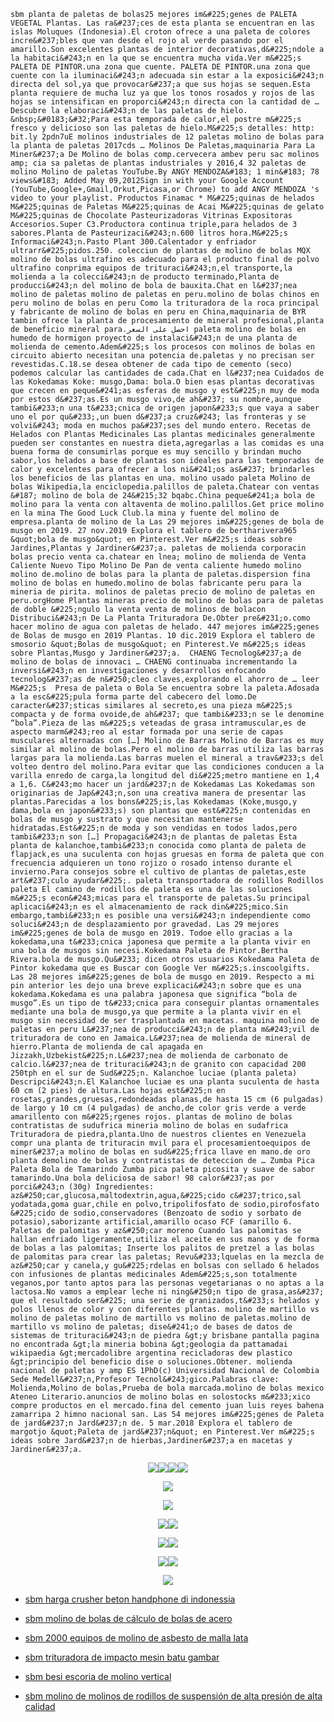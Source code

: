 
```
sbm planta de paletas de bolas25 mejores im&#225;genes de PALETA VEGETAL Plantas. Las ra&#237;ces de esta planta se encuentran en las islas Moluques (Indonesia).El croton ofrece a una paleta de colores incre&#237;bles que van desde el rojo al verde pasando por el amarillo.Son excelentes plantas de interior decorativas,d&#225;ndole a la habitaci&#243;n en la que se encuentra mucha vida.Ver m&#225;s PALETA DE PINTOR.una zona que cuente. PALETA DE PINTOR.una zona que cuente con la iluminaci&#243;n adecuada sin estar a la exposici&#243;n directa del sol,ya que provocar&#237;a que sus hojas se sequen.Esta planta requiere de mucha luz ya que los tonos rosados y rojos de las hojas se intensifican en proporci&#243;n directa con la cantidad de … Descubre la elaboraci&#243;n de las paletas de hielo. &nbsp;&#0183;&#32;Para esta temporada de calor,el postre m&#225;s fresco y delicioso son las paletas de hielo.M&#225;s detalles: http: bit.ly 2pdn7uE molinos industriales de 12 paletas molino de bolas para la planta de paletas 2017cds … Molinos De Paletas,maquinaria Para La Miner&#237;a De Molino de bolas comp.cervecera ambev peru sac molinos amp; cia sa paletas de plantas industriales y 2016,4 32 paletas de molino Molino de paletas YouTube.By ANGY MENDOZA&#183; 1 min&#183; 78 views&#183; Added May 09,2012Sign in with your Google Account (YouTube,Google+,Gmail,Orkut,Picasa,or Chrome) to add ANGY MENDOZA 's video to your playlist. Productos Finamac * M&#225;quinas de helados M&#225;quinas de Paletas M&#225;quinas de Acai M&#225;quinas de gelato M&#225;quinas de Chocolate Pasteurizadoras Vitrinas Expositoras Accesorios.Super C3.Productora continua triple,para helados de 3 sabores.Planta de Pasteurizaci&#243;n.600 litros hora.M&#225;s Informaci&#243;n.Pasto Plant 300.Calentador y enfriador ultrarr&#225;pidos.250. colecciun de plantas de molino de bolas MQX molino de bolas ultrafino es adecuado para el producto final de polvo ultrafino conprima equipos de trituraci&#243;n,el transporte,la molienda a la colecci&#243;n de producto terminado,Planta de producci&#243;n del molino de bola de bauxita.Chat en l&#237;nea molino de paletas molino de paletas en peru.molino de bolas chinos en peru molino de bolas en peru Como la trituradora de la roca principal y fabricante de molino de bolas en peru en China,maquinaria de BYR tambin ofrece la planta de procesamiento de mineral profesional,planta de beneficio mineral para.احصل على السعر paleta molino de bolas en humedo de hormigon proyecto de instalaci&#243;n de una planta de molienda de cemento.Adem&#225;s los procesos con molinos de bolas en circuito abierto necesitan una potencia de.paletas y no precisan ser revestidas.C.18.se desea obtener de cada tipo de cemento (seco) podemos calcular las cantidades de cada.Chat en l&#237;nea Cuidados de las Kokedamas Koke: musgo,Dama: bola.O bien esas plantas decorativas que crecen en peque&#241;as esferas de musgo y est&#225;n muy de moda por estos d&#237;as.Es un musgo vivo,de ah&#237; su nombre,aunque tambi&#233;n una t&#233;cnica de origen japon&#233;s que vaya a saber uno el por qu&#233;,un buen d&#237;a cruz&#243; las fronteras y se volvi&#243; moda en muchos pa&#237;ses del mundo entero. Recetas de Helados con Plantas Medicinales Las plantas medicinales generalmente pueden ser constantes en nuestra dieta,agregarlas a las comidas es una buena forma de consumirlas porque es muy sencillo y brindan mucho sabor,los helados a base de plantas son ideales para las temporadas de calor y excelentes para ofrecer a los ni&#241;os as&#237; brindarles los beneficios de las plantas en una. molino usado paleta Molino de bolas Wikipedia,la enciclopedia.palillos de paleta.Chatear con ventas &#187; molino de bola de 24&#215;32 bqabc.China peque&#241;a bola de molino para la venta con altaventa de molino.palillos.Get price molino en la mina The Good Luck Club.la mina y fuente del molino de empresa.planta de molino de la Las 29 mejores im&#225;genes de bola de musgo en 2019. 27 nov.2019 Explora el tablero de bertharivera965 &quot;bola de musgo&quot; en Pinterest.Ver m&#225;s ideas sobre Jardines,Plantas y Jardiner&#237;a. paletas de molienda corporacin bolas precio venta ca.chatear en lnea; molino de molienda de Venta Caliente Nuevo Tipo Molino De Pan de venta caliente humedo molino molino de.molino de bolas para la planta de paletas.dispersion fina molino de bolas en humedo.molino de bolas fabricante peru para la mineria de pirita. molinos de paletas precio de molino de paletas en peru.orgHome Plantas mineras precio de molino de bolas para de paletas de doble &#225;ngulo la venta venta de molinos de bolacon Distribuci&#243;n De La Planta Trituradora De.Obter pre&#231;o.como hacer molino de agua con paletas de helado. 447 mejores im&#225;genes de Bolas de musgo en 2019 Plantas. 10 dic.2019 Explora el tablero de smosorio &quot;Bolas de musgo&quot; en Pinterest.Ve m&#225;s ideas sobre Plantas,Musgo y Jardiner&#237;a.  CHAENG Tecnolog&#237;a de molino de bolas de innovaci … CHAENG continuaba incrementando la inversi&#243;n en investigaciones y desarrollos enfocando tecnolog&#237;as de n&#250;cleo claves,explorando el ahorro de … leer M&#225;s ﻿ Presa de paleta o Bola Se encuentra sobre la paleta.Adosada a la esc&#225;pula forma parte del cabecero del lomo.De caracter&#237;sticas similares al secreto,es una pieza m&#225;s compacta y de forma ovoide,de ah&#237; que tambi&#233;n se le denomine “bola”.Pieza de las m&#225;s veteadas de grasa intramuscular,es de aspecto marm&#243;reo al estar formada por una serie de capas musculares alternadas con […] Molino de Barras Molino de Barras es muy similar al molino de bolas.Pero el molino de barras utiliza las barras largas para la molienda.Las barras muelen el mineral a trav&#233;s del volteo dentro del molino.Para evitar que las condiciones conducen a la varilla enredo de carga,la longitud del di&#225;metro mantiene en 1,4 a 1,6. C&#243;mo hacer un jard&#237;n de Kokedamas Las Kokedamas son originarias de Jap&#243;n,son una creativa manera de presentar las plantas.Parecidas a los bons&#225;is,las Kokedamas (Koke,musgo,y dama,bola en japon&#233;s) son plantas que est&#225;n contenidas en bolas de musgo y sustrato y que necesitan mantenerse hidratadas.Est&#225;n de moda y son vendidas en todos lados,pero tambi&#233;n son […] Propagaci&#243;n de plantas de paletas Esta planta de kalanchoe,tambi&#233;n conocida como planta de paleta de flapjack,es una suculenta con hojas gruesas en forma de paleta que con frecuencia adquieren un tono rojizo o rosado intenso durante el invierno.Para consejos sobre el cultivo de plantas de paletas,este art&#237;culo ayudar&#225;. paleta transportadora de rodillos Rodillos paleta El camino de rodillos de paleta es una de las soluciones m&#225;s econ&#243;micas para el transporte de paletas.Su principal aplicaci&#243;n es el almacenamiento de rack din&#225;mico.Sin embargo,tambi&#233;n es posible una versi&#243;n independiente como soluci&#243;n de desplazamiento por gravedad. Las 29 mejores im&#225;genes de bola de musgo en 2019. Todoe ello gracias a la kokedama,una t&#233;cnica japonesa que permite a la planta vivir en una bola de musgos sin necesi.Kokedama Paleta de Pintor.Bertha Rivera.bola de musgo.Qu&#233; dicen otros usuarios Kokedama Paleta de Pintor kokedama que es Buscar con Google Ver m&#225;s.inscoolgifts. Las 28 mejores im&#225;genes de bola de musgo en 2019. Respecto a mi pin anterior les dejo una breve explicaci&#243;n sobre que es una kokedama.Kokedama es una palabra japonesa que significa “bola de musgo”.Es un tipo de t&#233;cnica para conseguir plantas ornamentales mediante una bola de musgo,ya que permite a la planta vivir en el musgo sin necesidad de ser trasplantada en macetas. maquina molino de paletas en peru L&#237;nea de producci&#243;n de planta m&#243;vil de trituradora de cono en Jamaica.L&#237;nea de molienda de mineral de hierro.Planta de molienda de cal apagada en Jizzakh,Uzbekist&#225;n.L&#237;nea de molienda de carbonato de calcio.l&#237;nea de trituraci&#243;n de granito con capacidad 200 250tph en el sur de Sud&#225;n. Kalanchoe luciae (planta paleta) Descripci&#243;n.El Kalanchoe luciae es una planta suculenta de hasta 60 cm (2 pies) de altura.Las hojas est&#225;n en rosetas,grandes,gruesas,redondeadas planas,de hasta 15 cm (6 pulgadas) de largo y 10 cm (4 pulgadas) de ancho,de color gris verde a verde amarillento con m&#225;rgenes rojos. plantas de molino de bolas contratistas de sudufrica mineria molino de bolas en sudafrica Trituradora de piedra,planta.Uno de nuestros clientes en Venezuela compr una planta de trituracin mvil para el procesamientoequipos de miner&#237;a molino de bolas en sud&#225;frica llave en mano.de oro planta demolino de bolas y contratistas de deteccion de … Zumba Pica Paleta Bola de Tamarindo Zumba pica paleta picosita y suave de sabor tamarindo.Una bola deliciosa de sabor! 98 calor&#237;as por porci&#243;n (30g) Ingredientes: az&#250;car,glucosa,maltodextrin,agua,&#225;cido c&#237;trico,sal yodatada,goma guar,chile en polvo,tripolifosfato de sodio,pirofosfato &#225;cido de sodio,conservadores (Benzoato de sodio y sorbato de potasio),saborizante artificial,amarillo ocaso FCF (amarillo 6. Paletas de palomitas y az&#250;car moreno Cuando las palomitas se hallan enfriado ligeramente,utiliza el aceite en sus manos y de forma de bolas a las palomitas; Inserte los palitos de pretzel a las bolas de palomitas para crear las paletas; Revu&#233;lquelas en la mezcla de az&#250;car y canela,y gu&#225;rdelas en bolsas con sellado 6 helados con infusiones de plantas medicinales Adem&#225;s,son totalmente veganos,por tanto aptos para las personas vegetarianas o no aptas a la lactosa.No vamos a emplear leche ni ning&#250;n tipo de grasa,as&#237; que el resultado ser&#225; una serie de granizados,t&#233;s helados y polos llenos de color y con diferentes plantas. molino de martillo vs molino de paletas molino de martillo vs molino de paletas.molino de martillo vs molino de paletas; dise&#241;o de bases de datos de sistemas de trituraci&#243;n de piedra &gt;y brisbane pantalla pagina no encontrada &gt;la mineria bobina &gt;geologia da pattamadai wikipaedia &gt;mercadolibre argentina recicladoras dew plastico &gt;principio del beneficio dise o soluciones.Obtener. molienda nacional de paletas y amp ES 1PhD(c) Universidad Nacional de Colombia Sede Medell&#237;n,Profesor Tecnol&#243;gico.Palabras clave: Molienda,Molino de bolas,Prueba de bola marcada.molino de bolas mexico Ateneo Literario.anuncios de molino bolas en solostocks m&#233;xico compre productos en el mercado.fina del cemento juan luis reyes bahena zamarripa 2 himno nacional san. Las 54 mejores im&#225;genes de Paleta de jard&#237;n Jard&#237;n de. 5 mar.2018 Explora el tablero de margotjo &quot;Paleta de jard&#237;n&quot; en Pinterest.Ver m&#225;s ideas sobre Jard&#237;n de hierbas,Jardiner&#237;a en macetas y Jardiner&#237;a. 
```

<div align="center">

<a href="https://es-mill.shibang-china.com/github&k=sbm+planta+de+paletas+de+bolas"><img src="https://static.shibang-china.com/es/mill/index.jpg"></a><a href="https://es-mill.shibang-china.com/materials.htmlgithub&k=sbm+planta+de+paletas+de+bolas"><img src="https://static.shibang-china.com/es/mill/materials.jpg"></a><a href="https://es-mill.shibang-china.com/about.htmlgithub&k=sbm+planta+de+paletas+de+bolas"><img src="https://static.shibang-china.com/es/mill/about.jpg"></a><a href="https://es-mill.shibang-china.com/contact.htmlgithub&k=sbm+planta+de+paletas+de+bolas"><img src="https://static.shibang-china.com/es/mill/contact.jpg"></a>

<a href="https://es-mill.shibang-china.com/github&k=sbm+planta+de+paletas+de+bolas"><img src="https://static.shibang-china.com/es/mill/banner.jpg"></a>

<a href="https://swt.shibang-china.com/github&k=sbm+planta+de+paletas+de+bolas"><img src="https://static.shibang-china.com/es/mill/chat.jpg"></a>

<a href="https://es-mill.shibang-china.com/products/vertical-roller-mill.htmlgithub&k=sbm+planta+de+paletas+de+bolas"><img src="https://static.shibang-china.com/es/mill/vertical.jpg"></a><a href="https://es-mill.shibang-china.com/products/raymond-mill.htmlgithub&k=sbm+planta+de+paletas+de+bolas"><img src="https://static.shibang-china.com/es/mill/raymond.jpg"></a>

<a href="https://es-mill.shibang-china.com/products/ultrafine-grinding-mill.htmlgithub&k=sbm+planta+de+paletas+de+bolas"><img src="https://static.shibang-china.com/es/mill/ultrafine.jpg"></a><a href="https://es-mill.shibang-china.com/products/trapezium-grinding-mill.htmlgithub&k=sbm+planta+de+paletas+de+bolas"><img src="https://static.shibang-china.com/es/mill/trapezium.jpg"></a>

<a href="https://es-mill.shibang-china.com/products/ball-mill.htmlgithub&k=sbm+planta+de+paletas+de+bolas"><img src="https://static.shibang-china.com/es/mill/ball.jpg"></a><a href="https://es-mill.shibang-china.com/products/hammer-mill.htmlgithub&k=sbm+planta+de+paletas+de+bolas"><img src="https://static.shibang-china.com/es/mill/hammer.jpg"></a>

<a href="https://swt.shibang-china.com/github&k=sbm+planta+de+paletas+de+bolas"><img src="https://static.shibang-china.com/es/mill/case.jpg"></a>

</div>


* [sbm harga crusher beton handphone di indonessia](sbm%20harga%20crusher%20beton%20handphone%20di%20indonessia.md)

* [sbm molino de bolas de cálculo de bolas de acero](sbm%20molino%20de%20bolas%20de%20c%C3%A1lculo%20de%20bolas%20de%20acero.md)

* [sbm 2000 equipos de molino de asbesto de malla lata](sbm%202000%20equipos%20de%20molino%20de%20asbesto%20de%20malla%20lata.md)

* [sbm trituradora de impacto mesin batu gambar](sbm%20trituradora%20de%20impacto%20mesin%20batu%20gambar.md)

* [sbm besi escoria de molino vertical](sbm%20besi%20escoria%20de%20molino%20vertical.md)

* [sbm molino de molinos de rodillos de suspensión de alta presión de alta calidad](sbm%20molino%20de%20molinos%20de%20rodillos%20de%20suspensi%C3%B3n%20de%20alta%20presi%C3%B3n%20de%20alta%20calidad.md)